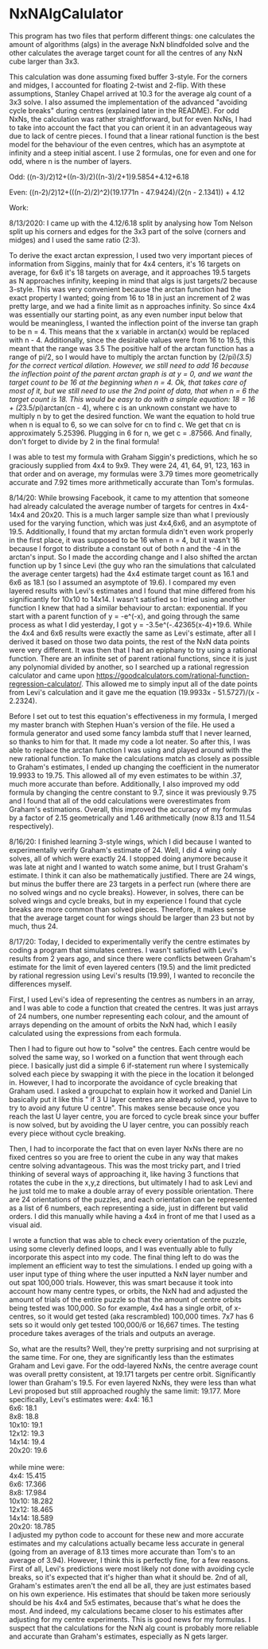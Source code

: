 # NxNAlgCalulator
This program has two files that perform different things: one calculates the amount of algorithms (algs) in the average NxN blindfolded solve and the other calculates the average target count for all the centres of any NxN cube larger than 3x3. 

This calculation was done assuming fixed buffer 3-style. For the corners and midges, I accounted for floating 2-twist and 2-flip. With these assumptions, Stanley Chapel arrived at 10.3 for the average alg count of a 3x3 solve. I also assumed the implementation of the advanced "avoiding cycle breaks" during centres (explained later in the README). For odd NxNs, the calculation was rather straightforward, but for even NxNs, I had to take into account the fact that you can orient it in an advantageous way due to lack of centre pieces. I found that a linear rational function is the best model for the behaviour of the even centres, which has an asymptote at infinity and a steep initial ascent.
I use 2 formulas, one for even and one for odd, where n is the number of layers.  

Odd: ((n-3)/2)12+((n-3)/2)((n-3)/2+1)9.5854+4.12+6.18

Even: ((n-2)/2)12+(((n-2)/2)^2)(19.1771n - 47.9424)/(2(n - 2.1341)) + 4.12

Work:

8/13/2020:
I came up with the 4.12/6.18 split by analysing how Tom Nelson split up his corners and edges for the 3x3 part of the solve (corners and midges) and I used the same ratio (2:3).

To derive the exact arctan expression, I used two very important pieces of information from Siggins, mainly that for 4x4 centers, it's 16 targets on average, for 6x6 it's 18 targets on average, and it approaches 19.5 targets as N approaches infinity, keeping in mind that algs is just targets/2 because 3-style. This was very convenient because the arctan function had the exact property I wanted; going from 16 to 18 in just an increment of 2 was pretty large, and we had a finite limit as n approaches infinity. So since 4x4 was essentially our starting point, as any even number input below that would be meaningless, I wanted the inflection point of the inverse tan graph to be n = 4. This means that the x variable in arctan(x) would be replaced with n - 4. Additionally, since the desirable values were from 16 to 19.5, this meant that the range was 3.5 The positive half of the arctan function has a range of pi/2, so I would have to multiply the arctan function by (2/pi)*(3.5) for the correct vertical dilation. However, we still need to add 16 because the inflection point of the parent arctan graph is at y = 0, and we want the target count to be 16 at the beginning when n = 4. Ok, that takes care of most of it, but we still need to use the 2nd point of data, that when n = 6 the target count is 18. This would be easy to do with a simple equation: 18 = 16 + (2*3.5/pi)arctan(cn - 4), where c is an unknown constant we have to multiply n by to get the desired function. We want the equation to hold true when n is equal to 6, so we can solve for cn to find c. We get that cn is approximately 5.25396. Plugging in 6 for n, we get c = .87566. And finally, don't forget to divide by 2 in the final formula!

I was able to test my formula with Graham Siggin's predictions, which he so graciously supplied from 4x4 to 9x9. They were 24, 41, 64, 91, 123, 163 in that order and on average, my formulas were 3.79 times more geometrically accurate and 7.92 times more arithmetically accurate than Tom's formulas.

8/14/20:
While browsing Facebook, it came to my attention that someone had already calculated the average number of targets for centres in 4x4-14x4 and 20x20. This is a much larger sample size than what I previously used for the varying function, which was just 4x4,6x6, and an asymptote of 19.5. Additionally, I found that my arctan formula didn't even work properly in the first place, it was supposed to be 16 when n = 4, but it wasn't 16 because I forgot to distribute a constant out of both n and the -4 in the arctan's input. So I made the according change and I also shifted the arctan function up by 1 since Levi (the guy who ran the simulations that calculated the average center targets) had the 4x4 estimate target count as 16.1 and 6x6 as 18.1 (so I assumed an asymptote of 19.6). I compared my even layered results with Levi's estimates and I found that mine differed from his significantly for 10x10 to 14x14. I wasn't satisfied so I tried using another function I knew that had a similar behaviour to arctan: exponential. If you start with a parent function of y = -e^(-x), and going through the same process as what I did yesterday, I got y = -3.5e^(-.42365(x-4)+19.6. While the 4x4 and 6x6 results were exactly the same as Levi's estimate, after all I derived it based on those two data points, the rest of the NxN data points were very different. It was then that I had an epiphany to try using a rational function. There are an infinite set of parent rational functions, since it is just any polynomial divided by another, so I searched up a rational regression calculator and came upon https://goodcalculators.com/rational-function-regression-calculator/. This allowed me to simply input all of the date points from Levi's calculation and it gave me the equation  (19.9933x - 51.5727)/(x - 2.2324).

Before I set out to test this equation's effectiveness in my formula, I merged my master branch with Stephen Huan's version of the file. He used a formula generator and used some fancy lambda stuff that I never learned, so thanks to him for that. It made my code a lot neater. So after this, I was able to replace the arctan function I was using and played around with the new rational function. To make the calculations match as closely as possible to Graham's estimates, I ended up changing the coefficient in the numerator 19.9933 to 19.75. This allowed all of my even estimates to be within .37, much more accurate than before. Additionally, I also improved my odd formula by changing the centre constant to 9.7, since it was previously 9.75 and I found that all of the odd calculations were overestimates from Graham's estimations. Overall, this improved the accuracy of my formulas by a factor of 2.15 geometrically and 1.46 arithmetically (now 8.13 and 11.54 respectively).

8/16/20:
I finished learning 3-style wings, which I did because I wanted to experimentally verify Graham's estimate of 24. Well, I did 4 wing only solves, all of which were exactly 24. I stopped doing anymore because it was late at night and I wanted to watch some anime, but I trust Graham's estimate. I think it can also be mathematically justified. There are 24 wings, but minus the buffer there are 23 targets in a perfect run (where there are no solved wings and no cycle breaks). However, in solves, there can be solved wings and cycle breaks, but in my experience I found that cycle breaks are more common than solved pieces. Therefore, it makes sense that the average target count for wings should be larger than 23 but not by much, thus 24.

8/17/20:
Today, I decided to experimentally verify the centre estimates by coding a program that simulates centres. I wasn't satisfied with Levi's results from 2 years ago, and since there were conflicts between Graham's estimate for the limit of even layered centers (19.5) and the limit predicted by rational regression using Levi's results (19.99), I wanted to reconcile the differences myself.

First, I used Levi's idea of representing the centres as numbers in an array, and I was able to code a function that created the centres. It was just arrays of 24 numbers, one number representing each colour, and the amount of arrays depending on the amount of orbits the NxN had, which I easily calculated using the expressions from each formula.

Then I had to figure out how to "solve" the centres. Each centre would be solved the same way, so I worked on a function that went through each piece. I basically just did a simple 6 if-statement run where I systemically solved each piece by swapping it with the piece in the location it belonged in. However, I had to incorporate the avoidance of cycle breaking that Graham used. I asked a groupchat to explain how it worked and Daniel Lin basically put it like this " if 3 U layer centres are already solved, you have to try to avoid any future U centre". This makes sense because once you reach the last U layer centre, you are forced to cycle break since your buffer is now solved, but by avoiding the U layer centre, you can possibly reach every piece without cycle breaking.

Then, I had to incorporate the fact that on even layer NxNs there are no fixed centres so you are free to orient the cube in any way that makes centre solving advantageous. This was the most tricky part, and I tried thinking of several ways of approaching it, like having 3 functions that rotates the cube in the x,y,z directions, but ultimately I had to ask Levi and he just told me to make a double array of every possible orientation. There are 24 orientations of the puzzles, and each orientation can be represented as a list of 6 numbers, each representing a side, just in different but valid orders. I did this manually while having a 4x4 in front of me that I used as a visual aid.

I wrote a function that was able to check every orientation of the puzzle, using some cleverly defined loops, and I was eventually able to fully incorporate this aspect into my code. The final thing left to do was the implement an efficient way to test the simulations. I ended up going with a user input type of thing where the user inputted a NxN layer number and out spat 100,000 trials. However, this was smart because it took into account how many centre types, or orbits, the NxN had and adjusted the amount of trials of the entire puzzle so that  the amount of centre orbits being tested was 100,000. So for example, 4x4 has a single orbit, of x-centres, so it would get tested (aka rescrambled) 100,000 times. 7x7 has 6 sets so it would only get tested 100,000/6 or 16,667 times. The testing procedure takes averages of the trials and outputs an average.

So, what are the results? Well, they're pretty surprising and not surprising at the same time. For one, they are significantly less than the estimates Graham and Levi gave. For the odd-layered NxNs, the centre average count was overall pretty consistent, at 19.171 targets per centre orbit. Significantly lower than Graham's 19.5. For even layered NxNs, they were less than what Levi proposed but still approached roughly the same limit: 19.177. More specifically, Levi's estimates were:
4x4: 16.1<br>
6x6: 18.1<br>
8x8: 18.8<br>
10x10: 19.1<br>
12x12: 19.3<br>
14x14: 19.4<br>
20x20: 19.6<br>
<br>
while mine were:<br>
4x4: 15.415<br>
6x6: 17.366<br>
8x8: 17.984<br>
10x10: 18.282<br>
12x12: 18.465<br>
14x14: 18.589<br>
20x20: 18.785<br>
I adjusted my python code to account for these new and more accurate estimates and my calculations actually became less accurate in general (going from an average of 8.13 times more accurate than Tom's to an average of 3.94). However, I think this is perfectly fine, for a few reasons. First of all, Levi's predictions were most likely not done with avoiding cycle breaks, so it's expected that it's higher than what it should be. 2nd of all, Graham's estimates aren't the end all be all, they are just estimates based on his own experience. His estimates that should be taken more seriously should be his 4x4 and 5x5 estimates, because that's what he does the most. And indeed, my calculations became closer to his estimates after adjusting for my  centre experiments. This is good news for my formulas. I suspect that the calculations for the NxN alg count is probably more reliable and accurate than Graham's estimates, especially as N gets larger.
